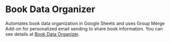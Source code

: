 # Book Data Organizer
Automates book data organization in Google Sheets and uses Group Merge Add-on for personalized email sending to share book information. You can see details at [Book Data Organizer](https://tsato21.github.io/scripts-showcase/gas-tools/each-tool/book-data-organizer).